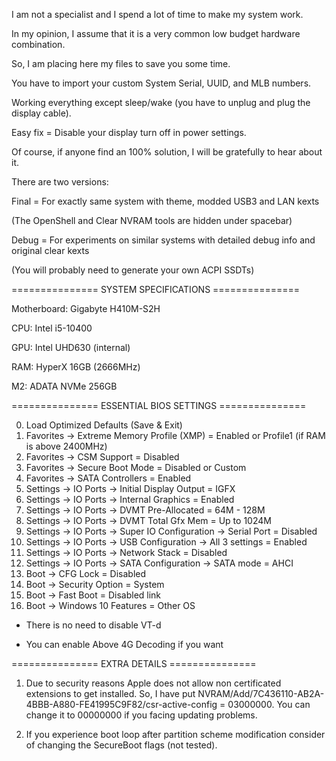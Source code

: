 I am not a specialist and I spend a lot of time to make my system work.

In my opinion, I assume that it is a very common low budget hardware combination.

So, I am placing here my files to save you some time.

You have to import your custom System Serial, UUID, and MLB numbers.

Working everything except sleep/wake (you have to unplug and plug the display cable).

Easy fix = Disable your display turn off in power settings.

Of course, if anyone find an 100% solution, I will be gratefully to hear about it.

There are two versions:

Final = For exactly same system with theme, modded USB3 and LAN kexts

(The OpenShell and Clear NVRAM tools are hidden under spacebar)

Debug = For experiments on similar systems with detailed debug info and original clear kexts

(You will probably need to generate your own ACPI SSDTs)



=============== SYSTEM SPECIFICATIONS  ===============

Motherboard: Gigabyte H410M-S2H

CPU: Intel i5-10400

GPU: Intel UHD630 (internal)

RAM: HyperX 16GB (2666MHz)

M2: ADATA NVMe 256GB



=============== ESSENTIAL BIOS SETTINGS ===============

0. Load Optimized Defaults (Save & Exit)
1. Favorites -> Extreme Memory Profile (XMP) = Enabled or Profile1 (if RAM is above 2400MHz)
2. Favorites -> CSM Support = Disabled
3. Favorites -> Secure Boot Mode = Disabled or Custom
4. Favorites -> SATA Controllers = Enabled
5. Settings -> IO Ports -> Initial Display Output = IGFX
6. Settings -> IO Ports -> Internal Graphics = Enabled
7. Settings -> IO Ports -> DVMT Pre-Allocated = 64M - 128M
8. Settings -> IO Ports -> DVMT Total Gfx Mem = Up to 1024M
9. Settings -> IO Ports -> Super IO Configuration -> Serial Port = Disabled
10. Settings -> IO Ports -> USB Configuration -> All 3 settings = Enabled
11. Settings -> IO Ports -> Network Stack = Disabled
12. Settings -> IO Ports -> SATA Configuration -> SATA mode = AHCI
13. Boot -> CFG Lock = Disabled
14. Boot -> Security Option = System
15. Boot -> Fast Boot = Disabled link
16. Boot -> Windows 10 Features = Other OS

* There is no need to disable VT-d
 
* You can enable Above 4G Decoding if you want



=============== EXTRA DETAILS ===============

1. Due to security reasons Apple does not allow non certificated extensions to get installed.
   So, I have put NVRAM/Add/7C436110-AB2A-4BBB-A880-FE41995C9F82/csr-active-config = 03000000.
   You can change it to 00000000 if you facing updating problems.

2. If you experience boot loop after partition scheme modification consider of changing the SecureBoot flags (not tested).
